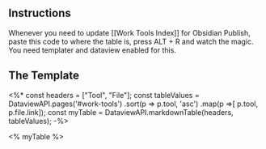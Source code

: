 ## Instructions

Whenever you need to update [[Work Tools Index]] for Obsidian Publish, paste this code to where the table is, press ALT + R and watch the magic. You need templater and dataview enabled for this.

## The Template

<%*
const headers = ["Tool", "File"];
const tableValues = DataviewAPI.pages('#work-tools')
.sort(p => p.tool, 'asc')
.map(p =>[ p.tool, p.file.link]);
const myTable = DataviewAPI.markdownTable(headers, tableValues);
-%>

<% myTable %>

